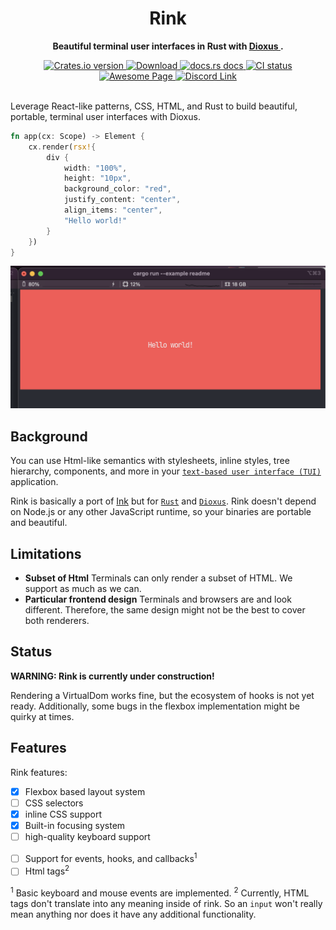 <div align="center">
  <h1>Rink</h1>
  <p>
    <strong>Beautiful terminal user interfaces in Rust with <a href="https://dioxuslabs.com/">Dioxus </a>.</strong>
  </p>
</div>

<div align="center">
  <!-- Crates version -->
  <a href="https://crates.io/crates/dioxus">
    <img src="https://img.shields.io/crates/v/dioxus.svg?style=flat-square"
    alt="Crates.io version" />
  </a>
  <!-- Downloads -->
  <a href="https://crates.io/crates/dioxus">
    <img src="https://img.shields.io/crates/d/dioxus.svg?style=flat-square"
      alt="Download" />
  </a>
  <!-- docs -->
  <a href="https://docs.rs/dioxus">
    <img src="https://img.shields.io/badge/docs-latest-blue.svg?style=flat-square"
      alt="docs.rs docs" />
  </a>
  <!-- CI -->
  <a href="https://github.com/jkelleyrtp/dioxus/actions">
    <img src="https://github.com/dioxuslabs/dioxus/actions/workflows/main.yml/badge.svg"
      alt="CI status" />
  </a>

  <!--Awesome -->
  <a href="https://github.com/dioxuslabs/awesome-dioxus">
    <img src="https://cdn.rawgit.com/sindresorhus/awesome/d7305f38d29fed78fa85652e3a63e154dd8e8829/media/badge.svg" alt="Awesome Page" />
  </a>
  <!-- Discord -->
  <a href="https://discord.gg/XgGxMSkvUM">
    <img src="https://img.shields.io/discord/899851952891002890.svg?logo=discord&style=flat-square" alt="Discord Link" />
  </a>
</div>


<br/>

Leverage React-like patterns, CSS, HTML, and Rust to build beautiful, portable, terminal user interfaces with Dioxus.

```rust
fn app(cx: Scope) -> Element {
    cx.render(rsx!{
        div {
            width: "100%",
            height: "10px",
            background_color: "red",
            justify_content: "center",
            align_items: "center",
            "Hello world!"
        }
    })
}
```

![demo app](examples/example.png)

## Background

You can use Html-like semantics with stylesheets, inline styles, tree hierarchy, components, and more in your  [`text-based user interface (TUI)`](https://en.wikipedia.org/wiki/Text-based_user_interface) application.

Rink is basically a port of [Ink](https://github.com/vadimdemedes/ink) but for [`Rust`](https://www.rust-lang.org/) and [`Dioxus`](https://dioxuslabs.com/). Rink doesn't depend on Node.js or any other JavaScript runtime, so your binaries are portable and beautiful.

## Limitations

- **Subset of Html**
Terminals can only render a subset of HTML. We support as much as we can.
- **Particular frontend design**
Terminals and browsers are and look different. Therefore, the same design might not be the best to cover both renderers.


## Status

**WARNING: Rink is currently under construction!**

Rendering a VirtualDom works fine, but the ecosystem of hooks is not yet ready. Additionally, some bugs in the flexbox implementation might be quirky at times.

## Features

Rink features:
- [x] Flexbox based layout system
- [ ] CSS selectors
- [x] inline CSS support
- [x] Built-in focusing system
- [ ] high-quality keyboard support
* [ ] Support for events, hooks, and callbacks<sup>1</sup>
* [ ] Html tags<sup>2</sup>

<sup>1</sup> Basic keyboard and mouse events are implemented.
<sup>2</sup> Currently, HTML tags don't translate into any meaning inside of rink. So an `input` won't really mean anything nor does it have any additional functionality.
